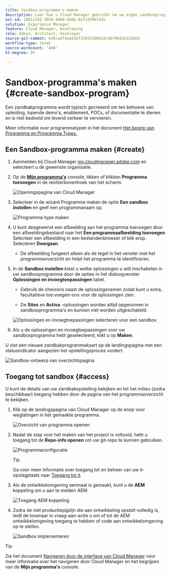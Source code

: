```yaml
---
title: Sandbox-programma's maken
description: Leer hoe u Cloud Manager gebruikt om uw eigen sandboxprogramma te maken voor training, demo, POC of andere niet-productiedoeleinden.
exl-id: 10011392-3059-4bb0-88db-0af1d390742e
solution: Experience Manager
feature: Cloud Manager, Developing
role: Admin, Architect, Developer
source-git-commit: 646ca4f4a441bf1565558002dcd6f96d3e228563
workflow-type: tm+mt
source-wordcount: '434'
ht-degree: 0%

---
```


# Sandbox-programma&#39;s maken {#create-sandbox-program}

Een zandbakprogramma wordt typisch gecreeerd om ten behoeve van opleiding, lopende demo&#39;s, enablement, POCs, of documentatie te dienen en is niet bedoeld om levend verkeer te vervoeren.

Meer informatie over programmatypen in het document [Het begrip van Programma en Programma Types.](program-types.md)

## Een Sandbox-programma maken {#create}

1. Aanmelden bij Cloud Manager [my.cloudmanager.adobe.com](https://my.cloudmanager.adobe.com/) en selecteert u de gewenste organisatie.

1. Op de **[Mijn programma&#39;s](/help/implementing/cloud-manager/navigation.md#my-programs)** console, tikken of klikken **Programma toevoegen** in de rechterbovenhoek van het scherm.

   ![Openingspagina van Cloud Manager](assets/log-in.png)

1. Selecteer in de wizard Programma maken de optie **Een sandbox instellen** en geef een programmanaam op.

   ![Programma-type maken](assets/create-sandbox.png)

1. U kunt desgewenst een afbeelding aan het programma toevoegen door een afbeeldingsbestand naar het **Een programmaafbeelding toevoegen** Selecteer een afbeelding in een bestandenbrowser of klik erop. Selecteren **Doorgaan**.

   * De afbeelding fungeert alleen als de tegel in het venster met het programmaoverzicht en helpt het programma te identificeren.

1. In de **Sandbox instellen** kiest u welke oplossingen u wilt inschakelen in uw sandboxprogramma door de opties in het dialoogvenster **Oplossingen en invoegtoepassingen** tabel.

   * Gebruik de chevrons naast de oplossingsnamen zodat kunt u extra, facultatieve toe:voegen-ons voor de oplossingen zien.

   * De **Sites** en **Activa** -oplossingen worden altijd opgenomen in sandboxprogramma&#39;s en kunnen niet worden uitgeschakeld.

   ![Oplossingen en invoegtoepassingen selecteren voor een sandbox](assets/sandbox-solutions-add-ons.png)

1. Als u de oplossingen en invoegtoepassingen voor uw sandboxprogramma hebt geselecteerd, klikt u op **Maken**.

U ziet een nieuwe zandbakprogrammakaart op de landingspagina met een statusindicator aangezien het opstellingsproces vordert.

![Sandbox-ontwerp van overzichtspagina](assets/sandbox-setup.png)

## Toegang tot sandbox {#access}

U kunt de details van uw zandbakopstelling bekijken en tot het milieu (zodra beschikbaar) toegang hebben door de pagina van het programmaoverzicht te bekijken.

1. Klik op de landingspagina van Cloud Manager op de knop voor weglatingen in het gemaakte programma.

   ![Overzicht van programma openen](assets/program-overview-sandbox.png)

1. Nadat de stap voor het maken van het project is voltooid, hebt u toegang tot de **Repo-info openen** om uw git-repo te kunnen gebruiken.

   ![Programmaconfiguratie](assets/create-program4.png)

   >[!TIP]
   >
   >Ga voor meer informatie over toegang tot en beheer van uw it-opslagplaats naar [Toegang tot it](/help/implementing/cloud-manager/managing-code/accessing-repos.md).

1. Als de ontwikkelomgeving eenmaal is gemaakt, kunt u de **AEM** koppeling om u aan te melden AEM.

   ![Toegang AEM koppeling](assets/create-program5.png)

1. Zodra de niet productiepijplijn die aan ontwikkeling opstelt volledig is, leidt de tovenaar in vraag-aan-actie u om of tot de AEM ontwikkelomgeving toegang te hebben of code aan ontwikkelomgeving op te stellen.

   ![Sandbox implementeren](assets/create-program-setup-deploy.png)

>[!TIP]
>
>Zie het document [Navigeren door de interface van Cloud Manager](/help/implementing/cloud-manager/navigation.md) voor meer informatie over het navigeren door Cloud Manager en het begrijpen van de **Mijn programma&#39;s** console.
